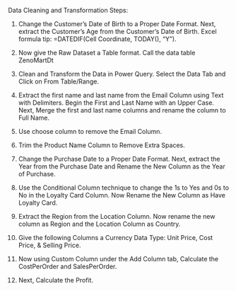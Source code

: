 Data Cleaning and Transformation Steps:

1. Change the Customer’s Date of Birth to a Proper Date Format. Next, extract the Customer’s Age from the Customer’s Date of Birth.
   Excel formula tip: =DATEDIF(Cell Coordinate, TODAY(), “Y”).

2. Now give the Raw Dataset a Table format. Call the data table ZenoMartDt

3. Clean and Transform the Data in Power Query. Select the Data Tab and Click on From Table/Range.

4. Extract the first name and last name from the Email Column using Text with Delimiters. Begin the First and Last Name with an Upper Case. Next, Merge the first and last name columns and rename the column to Full Name.

5. Use choose column to remove the Email Column.

6. Trim the Product Name Column to Remove Extra Spaces.

7. Change the Purchase Date to a Proper Date Format. Next, extract the Year from the Purchase Date and Rename the New Column as the Year of Purchase.

8. Use the Conditional Column technique to change the 1s to Yes and 0s to No in the Loyalty Card Column. Now Rename the New Column as Have Loyalty Card.

9. Extract the Region from the Location Column. Now rename the new column as Region and the Location Column as Country.

10. Give the following Columns a Currency Data Type: Unit Price, Cost Price, & Selling Price.

11. Now using Custom Column under the Add Column tab, Calculate the CostPerOrder and SalesPerOrder.

12. Next, Calculate the Profit.
